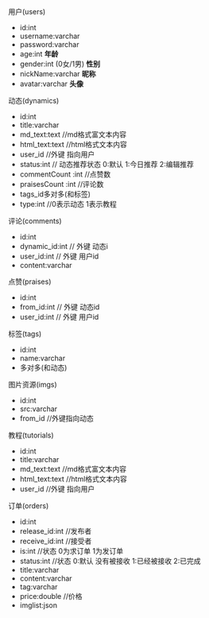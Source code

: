 用户(users)

- id:int
- username:varchar
- password:varchar
- age:int  **年龄**
- gender:int (0女/1男) **性别**
- nickName:varchar **昵称**
- avatar:varchar  **头像**



动态(dynamics)

- id:int
- title:varchar
- md_text:text  //md格式富文本内容
- html_text:text  //html格式文本内容
- user_id  //外键 指向用户
- status:int // 动态推荐状态  0:默认  1:今日推荐  2:编辑推荐
- commentCount :int //点赞数
- praisesCount :int  //评论数
- tags_id多对多(和标签)
- type:int  //0表示动态 1表示教程



评论(comments)

- id:int
- dynamic_id:int // 外键  动态i
- user_id:int  // 外键 用户id
- content:varchar  



点赞(praises)

- id:int
- from_id:int // 外键 动态id
- user_id:int  // 外键 用户id



标签(tags)

- id:int
- name:varchar
- 多对多(和动态)



图片资源(imgs)

- id:int
- src:varchar
- from_id //外键指向动态



教程(tutorials)

- id:int
- title:varchar
- md_text:text  //md格式富文本内容
- html_text:text  //html格式文本内容
- user_id  //外键 指向用户



订单(orders)

- id:int
- release_id:int   //发布者
- receive_id:int   //接受者
- is:int //状态 0为求订单  1为发订单
- status:int  //状态  0:默认 没有被接收  1:已经被接收  2:已完成
- title:varchar
- content:varchar 
- tag:varchar
- price:double  //价格
- imglist:json











